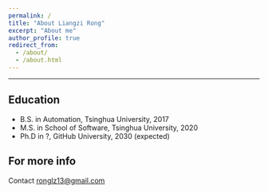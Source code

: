 ```yaml
---
permalink: /
title: "About Liangzi Rong"
excerpt: "About me"
author_profile: true
redirect_from: 
  - /about/
  - /about.html
---
```


------

Education
------
* B.S. in Automation, Tsinghua University, 2017
* M.S. in School of Software, Tsinghua University, 2020
* Ph.D in ?, GitHub University, 2030 (expected)

For more info
------
Contact ronglz13@gmail.com

